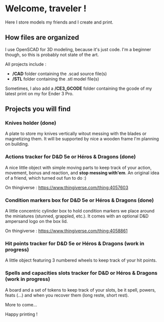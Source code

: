 # Welcome, traveler !

Here I store models my friends and I create and print.

## How files are organized

I use OpenSCAD for 3D modeling, because it's just code. I'm a beginner though, so this is probably not state of the art.

All projects include :
- **/CAD** folder containing the .scad source file(s)
- **/STL** folder containing the .stl model file(s)

Sometimes, I also add a **/CE3_GCODE** folder containing the gcode of my latest print on my for Ender 3 Pro.

## Projects you will find

### Knives holder (done)

A plate to store my knives vertically witout messing with the blades or magnetizing them. It will be supported by nice a wooden frame I'm planning on building.

### Actions tracker for D&D 5e or Héros & Dragons (done)

A nice little object with simple moving parts to keep track of your action, movement, bonus and reaction, and **stop messing with'em**. An original idea of a friend, which turned out fun to do :)

On thingiverse : https://www.thingiverse.com/thing:4057603

### Condition markers box for D&D 5e or Héros & Dragons (done)

A little concentric cylinder box to hold condition markers we place around the miniatures (stunned, grappled, etc.). It comes with an optional D&D ampersand logo on the box lid.

On thingiverse : https://www.thingiverse.com/thing:4058861

### Hit points tracker for D&D 5e or Héros & Dragons (work in progress)

A little object featuring 3 numbered wheels to keep track of your hit points.

### Spells and capacities slots tracker for D&D or Héros & Dragons (work in progress)

A board and a set of tokens to keep track of your slots, be it spell, powers, feats (...) and when you recover them (long reste, short rest).


More to come...


Happy printing !
